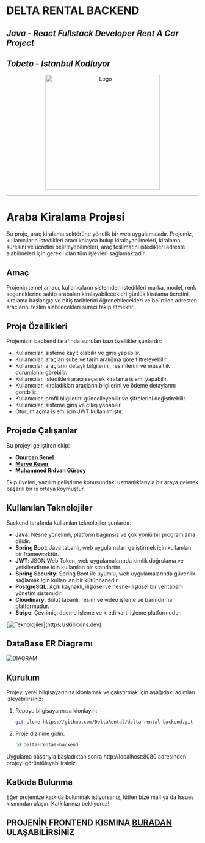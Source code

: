 # DELTA RENTAL BACKEND
## *Java - React Fullstack Developer Rent A Car Project*
## *Tobeto - İstanbul Kodluyor* 

[//]: # (![Logo]&#40;img/09f319f8-abb5-42c8-9a37-fdbbab0f7253.PNG&#41;)
<p align="center">
  <img src="http://res.cloudinary.com/dxav6uhnu/image/upload/v1709388157/pcyuu3lgcvm96ks2p5c0.png" alt="Logo" width="300" height="300">
</p>

************************************************************

# Araba Kiralama Projesi

Bu proje, araç kiralama sektörüne yönelik bir web uygulamasıdır. Projemiz, kullanıcıların istedikleri aracı kolayca bulup kiralayabilmeleri, kiralama süresini ve ücretini belirleyebilmeleri, araç teslimatını istedikleri adreste alabilmeleri için gerekli olan tüm işlevleri sağlamaktadır.
## Amaç

Projenin temel amacı, kullanıcıların sistemden istedikleri marka, model, renk seçeneklerine sahip arabaları kiralayabilecekleri günlük kiralama ücretini, kiralama başlangıç ve bitiş tarihlerini öğrenebilecekleri ve belirtilen adresten araçlarını teslim alabilecekleri süreci takip etmektir.

## Proje Özellikleri
Projemizin backend tarafında sunulan bazı özellikler şunlardır:

* Kullanıcılar, sisteme kayıt olabilir ve giriş yapabilir.
* Kullanıcılar, araçları şube ve tarih aralığına göre filtreleyebilir.
* Kullanıcılar, araçların detaylı bilgilerini, resimlerini ve müsaitlik durumlarını görebilir.
* Kullanıcılar, istedikleri aracı seçerek kiralama işlemi yapabilir.
* Kullanıcılar, kiraladıkları araçların bilgilerini ve ödeme detaylarını görebilir.
* Kullanıcılar, profil bilgilerini güncelleyebilir ve şifrelerini değiştirebilir.
* Kullanıcılar, sisteme giriş ve çıkış yapabilir.
* Oturum açma işlemi için JWT kullanılmıştır.

## Projede Çalışanlar

Bu projeyi geliştiren ekip:

- <a href = "https://github.com/onursenel">**Onurcan Şenel** </a>
- <a href = "https://github.com/mervekeser">**Merve Keser** </a>
- <a href = "https://github.com/rdvngrsy">**Muhammed Rıdvan Gürsoy** </a>

Ekip üyeleri, yazılım geliştirme konusundaki uzmanlıklarıyla bir araya gelerek başarılı bir iş ortaya koymuştur.

## Kullanılan Teknolojiler
Backend tarafında kullanılan teknolojiler şunlardır:
* **Java**: Nesne yönelimli, platform bağımsız ve çok yönlü bir programlama dilidir.
* **Spring Boot**: Java tabanlı, web uygulamaları geliştirmek için kullanılan bir frameworktür.
* **JWT**: JSON Web Token, web uygulamalarında kimlik doğrulama ve yetkilendirme için kullanılan bir standarttır.
* **Spring Security**: Spring Boot ile uyumlu, web uygulamalarında güvenlik sağlamak için kullanılan bir kütüphanedir.
* **PostgreSQL**: Açık kaynaklı, ilişkisel ve nesne-ilişkisel bir veritabanı yönetim sistemidir.
* **Cloudinary**: Bulut tabanlı, resim ve video işleme ve barındırma platformudur.
*  **Stripe**: Çevrimiçi ödeme işleme ve kredi kartı işleme platformudur.

[![Teknolojiler](https://skillicons.dev/icons?i=postman,git,java,spring,postgresql,)](https://skillicons.dev)


## DataBase ER Diagramı

![DIAGRAM](https://github.com/DeltaRental/delta-rental-backend/assets/102322010/71deea58-967b-4213-95e3-a624f36c5323)

## Kurulum

Projeyi yerel bilgisayarınıza klonlamak ve çalıştırmak için aşağıdaki adımları izleyebilirsiniz:

1. Repoyu bilgisayarınıza klonlayın:

    ```bash
    git clone https://github.com/DeltaRental/delta-rental-backend.git
    ```

2. Proje dizinine gidin:

    ```bash
    cd delta-rental-backend
    ```

Uygulama başarıyla başladıktan sonra http://localhost:8080 adresinden projeyi görüntüleyebilirsiniz.

## Katkıda Bulunma

Eğer projemize katkıda bulunmak istiyorsanız, lütfen bize mail ya da Issues kısmından ulaşın. Katkılarınızı bekliyoruz!

## PROJENİN FRONTEND KISMINA <a href = "https://github.com/DeltaRental/delta-rental-frontend">**BURADAN** </a> ULAŞABİLİRSİNİZ
